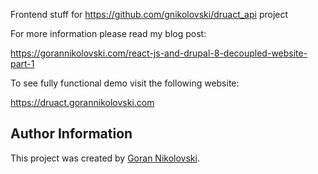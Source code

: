 Frontend stuff for https://github.com/gnikolovski/druact_api project

For more information please read my blog post:

https://gorannikolovski.com/react-js-and-drupal-8-decoupled-website-part-1

To see fully functional demo visit the following website:

https://druact.gorannikolovski.com

## Author Information

This project was created by [Goran Nikolovski](https://gorannikolovski.com/).
